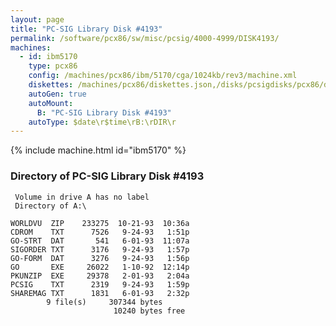 ```yaml
---
layout: page
title: "PC-SIG Library Disk #4193"
permalink: /software/pcx86/sw/misc/pcsig/4000-4999/DISK4193/
machines:
  - id: ibm5170
    type: pcx86
    config: /machines/pcx86/ibm/5170/cga/1024kb/rev3/machine.xml
    diskettes: /machines/pcx86/diskettes.json,/disks/pcsigdisks/pcx86/diskettes.json
    autoGen: true
    autoMount:
      B: "PC-SIG Library Disk #4193"
    autoType: $date\r$time\rB:\rDIR\r
---
```


{% include machine.html id="ibm5170" %}

### Directory of PC-SIG Library Disk #4193

     Volume in drive A has no label
     Directory of A:\

    WORLDVU  ZIP    233275  10-21-93  10:36a
    CDROM    TXT      7526   9-24-93   1:51p
    GO-STRT  DAT       541   6-01-93  11:07a
    SIGORDER TXT      3176   9-24-93   1:57p
    GO-FORM  DAT      3276   9-24-93   1:56p
    GO       EXE     26022   1-10-92  12:14p
    PKUNZIP  EXE     29378   2-01-93   2:04a
    PCSIG    TXT      2319   9-24-93   1:59p
    SHAREMAG TXT      1831   6-01-93   2:32p
            9 file(s)     307344 bytes
                           10240 bytes free
